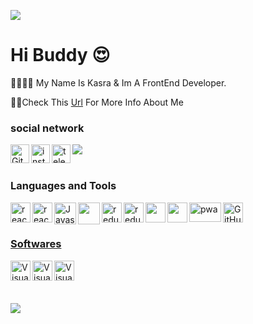 <p align="left">
    <img src="https://capsule-render.vercel.app/api?type=waving&color=gradient&text=Welcome&height=100&section=header"/>
</p> 

<h1>Hi Buddy 😍</h1> 
<p>🐱‍👤🐱‍👤 My Name Is Kasra & Im A FrontEnd Developer.</p> 
<p>🎈🎈Check This  <a href='https://kasra-hastam.iran.liara.run/'>Url</a> For More Info About Me </a> </p>

 
 
### social network 
 <a href="https://skillicons.dev">
    <img src="https://skillicons.dev/icons?i=github" />
  </a>
<a href="https://github.com/KasraMg" target="_blank"><img class="icon"  width="30px" align="left" alt="Github"  src="https://img.icons8.com/3d-fluency/94/null/github.png" /></a>
<a href="https://instagram.com/_ka.s.ra_?igshid=ZGUzMzM3NWJiOQ==" target="_blank"><img class="icon" align="left" alt="instagram" width="30px" src="https://img.icons8.com/3d-fluency/94/null/instagram-new.png" /></a>
<a href="http://T.me/shahiinnnnn" target="_blank"><img class="icon" align="left" alt="telegram" width="30px" src="https://img.icons8.com/?size=100&id=k4jADXhS5U1t&format=png" /></a>


<br />
<br />

### Languages and Tools

<div>
  <a href="https://react.dev/" target="_blank"><img class="icon" align="left" alt="react" width="32px" src="https://img.icons8.com/?size=200&id=NfbyHexzVEDk&format=png" />
  <a href="https://getbootstrap.com/" target="_blank"><img class="icon" align="left" alt="react" width="32px" src="https://img.icons8.com/?size=48&id=EzPCiQUqWWEa&format=png" />
  <a href="https://developer.mozilla.org/en-US/docs/Web/JavaScript" target="_blank"><img class="icon" align="left" alt="Javascript" width="35px" src="https://img.icons8.com/fluency/48/null/javascript.png" />
   

  <a href="https://www.typescriptlang.org/" target="_blank"><img class="icon" align="left"   width="35px" src="https://img.icons8.com/?size=512&id=uJM6fQYqDaZK&format=png" />
          
 <a href=" https://redux.js.org/" target="_blank"><img class="icon" align="left" alt="redux" width="32px" src="https://img.icons8.com/?size=512&id=jD-fJzVguBmw&format=png" />
 <a href=" https://nextjs.org/" target="_blank"><img class="icon" align="left" alt="redux" width="32px" src="https://d2nir1j4sou8ez.cloudfront.net/wp-content/uploads/2021/12/nextjs-boilerplate-logo.png" />
    <a href="https://tailwindcss.com/" target="_blank"> <img class="icon" align="left"   width="32px" src="https://img.icons8.com/?size=512&id=CIAZz2CYc6Kc&format=png" />
    <a href="https://mui.com/" target="_blank"> <img class="icon" align="left"   width="32px" src="https://img.icons8.com/?size=512&id=gFw7X5Tbl3ss&format=png" />
    
 <a  href="https://web.dev/explore/progressive-web-apps" target="_blank"><img style=' width: 51px' height='31px' class="icon" align="left" alt="pwa"  src="https://assets.browserlondon.com/wp-content/uploads/2019/03/pwa-banner.png" />
   
  
  <a href="https://github.com/" target="_blank"> <img class="icon" align="left" alt="GitHub" width="32px" src="https://img.icons8.com/3d-fluency/94/null/github.png" />
  

</div>

<br />
<br />

### Softwares

<div>
  <a href="https://code.visualstudio.com/" target="_blank"><img class="icon" align="left" alt="Visual Studio Code" width="32px" src="https://img.icons8.com/color/48/null/visual-studio-code-2019.png" />
  <a href="https://www.figma.com/" target="_blank"><img class="icon" align="left" alt="Visual Studio Code" width="32px" src="https://img.icons8.com/?size=512&id=W0YEwBDDfTeu&format=png" />
  <a href="https://www.postman.com/" target="_blank"><img class="icon" align="left" alt="Visual Studio Code" width="32px" src="https://img.icons8.com/?size=512&id=EPbEfEa7o8CB&format=png" /><br />
<br />

</div><br />
<br />




<img  src='https://github.com/saadeghi/saadeghi/blob/master/dino.gif?raw=true'/>
